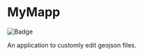 # MyMapp

![Badge](https://github.com/Andr35/mymapp/workflows/CI/badge.svg)

An application to customly edit geojson files.
